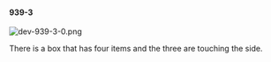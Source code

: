 #### 939-3
![dev-939-3-0.png](https://github.com/lil-lab/nlvr/raw/master/nlvr/dev/images/3/dev-939-3-0.png "dev-939-3-0.png")

There is a box that has four items and the three are touching the side.